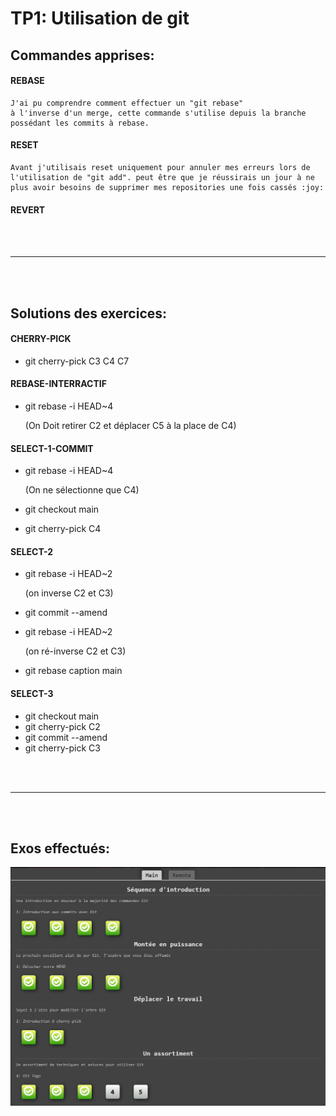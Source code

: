 # TP1: Utilisation de git

## Commandes apprises:
#### **REBASE**
    J'ai pu comprendre comment effectuer un "git rebase"
    à l'inverse d'un merge, cette commande s'utilise depuis la branche possédant les commits à rebase.

#### **RESET**
    Avant j'utilisais reset uniquement pour annuler mes erreurs lors de l'utilisation de "git add". peut être que je réussirais un jour à ne plus avoir besoins de supprimer mes repositories une fois cassés :joy:

#### **REVERT** 
<br></br>

--------------------------

<br></br>

## Solutions des exercices:

#### **CHERRY-PICK**
- git cherry-pick C3 C4 C7

#### **REBASE-INTERRACTIF**
- git rebase -i HEAD~4
    
    (On Doit retirer C2 et déplacer C5 à la place de C4)

#### **SELECT-1-COMMIT**
- git rebase -i HEAD~4

    (On ne sélectionne que C4)
- git checkout main
- git cherry-pick C4

#### **SELECT-2**
- git rebase -i HEAD~2

    (on inverse C2 et C3)
- git commit --amend
- git rebase -i HEAD~2

    (on ré-inverse C2 et C3)
- git rebase caption main

#### **SELECT-3**
- git checkout main
- git cherry-pick C2
- git commit --amend
- git cherry-pick C3

<br></br>

--------------------------

<br></br>

## Exos effectués:
![Exos effectués](./screen.png)